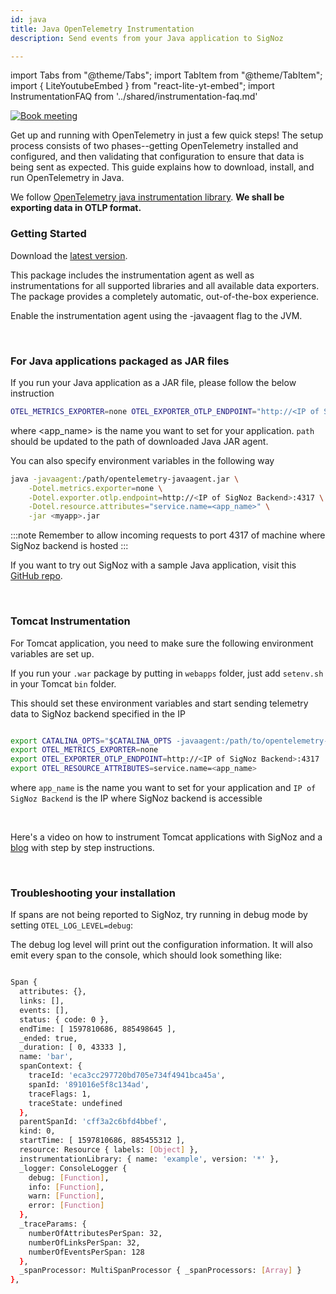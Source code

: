 ```yaml
---
id: java
title: Java OpenTelemetry Instrumentation
description: Send events from your Java application to SigNoz

---
```


import Tabs from "@theme/Tabs";
import TabItem from "@theme/TabItem";
import { LiteYoutubeEmbed } from "react-lite-yt-embed";
import InstrumentationFAQ from '../shared/instrumentation-faq.md'

<p align="center">

[![Book meeting](/img/docs/ZoomCTA1.png)](https://calendly.com/pranay-signoz/instrumentation-office-hrs)

</p>


Get up and running with OpenTelemetry in just a few quick steps! The setup process consists of two phases--getting OpenTelemetry installed and configured, and then validating that configuration to ensure that data is being sent as expected. This guide explains how to download, install, and run OpenTelemetry in Java.

We follow [OpenTelemetry java instrumentation library](https://github.com/open-telemetry/opentelemetry-java-instrumentation). **We shall be exporting data in OTLP format.**

### Getting Started

Download the [latest version](https://github.com/open-telemetry/opentelemetry-java-instrumentation/releases/latest/download/opentelemetry-javaagent.jar).

This package includes the instrumentation agent as well as instrumentations for all supported libraries and all available data exporters. The package provides a completely automatic, out-of-the-box experience.

Enable the instrumentation agent using the -javaagent flag to the JVM.

<p>&nbsp;</p>

### For Java applications packaged as JAR files

If you run your Java application as a JAR file, please follow the below instruction

<!-- <Tabs
  defaultValue="self-hosted"
  groupId="hosting-options"
  values={[
    { label: "Self Hosted", value: "self-hosted" },
    { label: "Cloud", value: "cloud" },
  ]}
>
  <TabItem value="self-hosted"> -->

```bash
OTEL_METRICS_EXPORTER=none OTEL_EXPORTER_OTLP_ENDPOINT="http://<IP of SigNoz Backend>:4317" OTEL_RESOURCE_ATTRIBUTES=service.name=<app_name> java -javaagent:/path/opentelemetry-javaagent.jar -jar  <myapp>.jar
```

where <app_name> is the name you want to set for your application. `path` should be updated to the path of downloaded Java JAR agent.

You can also specify environment variables in the following way

```bash
java -javaagent:/path/opentelemetry-javaagent.jar \
    -Dotel.metrics.exporter=none \
    -Dotel.exporter.otlp.endpoint=http://<IP of SigNoz Backend>:4317 \
    -Dotel.resource.attributes="service.name=<app_name>" \
    -jar <myapp>.jar
```

:::note
Remember to allow incoming requests to port 4317 of machine where SigNoz backend is hosted
:::

If you want to try out SigNoz with a sample Java application, visit this [GitHub repo](https://github.com/SigNoz/spring-petclinic).

<!-- </TabItem>
  <TabItem value="cloud">

```bash
OTEL_EXPORTER_OTLP_ENDPOINT="ingest.signoz.io:443" OTEL_RESOURCE_ATTRIBUTES=service.name=<app_name> OTEL_EXPORTER_OTLP_HEADERS="signoz-access-token=<access_token>" java -javaagent:/path/to/opentelemetry-javaagent-all.jar -jar  <myapp>.jar
```

_<app_name>_ is the name you want to set for your application

_<access_token>_ can be found in your settings page as shown in below image

![access_token_settings_page](../../static/img/access_token_settings_page.png)
</TabItem>

</Tabs> -->

<p>&nbsp;</p>

### Tomcat Instrumentation

For Tomcat application, you need to make sure the following environment variables are set up.

If you run your `.war` package by putting in `webapps` folder, just add `setenv.sh` in your Tomcat `bin` folder.

This should set these environment variables and start sending telemetry data to SigNoz backend specified in the IP

```bash

export CATALINA_OPTS="$CATALINA_OPTS -javaagent:/path/to/opentelemetry-javaagent.jar"
export OTEL_METRICS_EXPORTER=none
export OTEL_EXPORTER_OTLP_ENDPOINT=http://<IP of SigNoz Backend>:4317
export OTEL_RESOURCE_ATTRIBUTES=service.name=<app_name>

```

where `app_name` is the name you want to set for your application
and `IP of SigNoz Backend` is the IP where SigNoz backend is accessible

<p>&nbsp;</p>


Here's a video on how to instrument Tomcat applications with SigNoz and a [blog](https://signoz.io/opentelemetry/tomcat/) with step by step instructions.

<LiteYoutubeEmbed id="4obQilMqU4E" mute={false} />

<p>&nbsp;</p>

### Troubleshooting your installation

If spans are not being reported to SigNoz, try running in debug mode by setting `OTEL_LOG_LEVEL=debug`:

The debug log level will print out the configuration information. It will also emit every span to the console, which should look something like:

```bash

Span {
  attributes: {},
  links: [],
  events: [],
  status: { code: 0 },
  endTime: [ 1597810686, 885498645 ],
  _ended: true,
  _duration: [ 0, 43333 ],
  name: 'bar',
  spanContext: {
    traceId: 'eca3cc297720bd705e734f4941bca45a',
    spanId: '891016e5f8c134ad',
    traceFlags: 1,
    traceState: undefined
  },
  parentSpanId: 'cff3a2c6bfd4bbef',
  kind: 0,
  startTime: [ 1597810686, 885455312 ],
  resource: Resource { labels: [Object] },
  instrumentationLibrary: { name: 'example', version: '*' },
  _logger: ConsoleLogger {
    debug: [Function],
    info: [Function],
    warn: [Function],
    error: [Function]
  },
  _traceParams: {
    numberOfAttributesPerSpan: 32,
    numberOfLinksPerSpan: 32,
    numberOfEventsPerSpan: 128
  },
  _spanProcessor: MultiSpanProcessor { _spanProcessors: [Array] }
},
```

<p>&nbsp;</p>

<InstrumentationFAQ />
